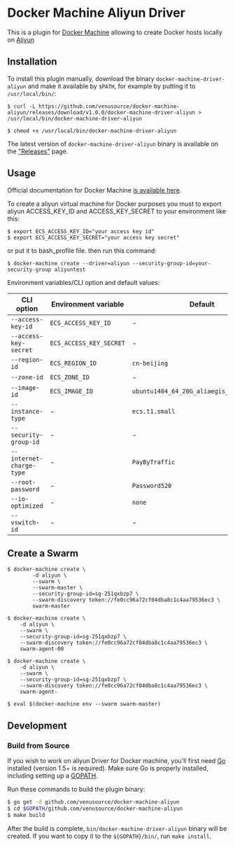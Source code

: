 # Docker Machine Aliyun Driver

This is a plugin for [Docker Machine](https://docs.docker.com/machine/) allowing
to create Docker hosts locally on [Aliyun](http://www.aliyun.com/)


## Installation

To install this plugin manually, download the binary `docker-machine-driver-aliyun`
and  make it available by `$PATH`, for example by putting it to `/usr/local/bin/`:

```console
$ curl -L https://github.com/venusource/docker-machine-aliyun/releases/download/v1.0.0/docker-machine-driver-aliyun > /usr/local/bin/docker-machine-driver-aliyun

$ chmod +x /usr/local/bin/docker-machine-driver-aliyun
```

The latest version of `docker-machine-driver-aliyun` binary is available on
the ["Releases"](https://github.com/venusource/docker-machine-aliyun/releases) page.

## Usage
Official documentation for Docker Machine [is available here](https://docs.docker.com/machine/).

To create a aliyun virtual machine for Docker purposes 
you must to export aliyun ACCESS_KEY_ID and ACCESS_KEY_SECRET to your environment like this:

```console
$ export ECS_ACCESS_KEY_ID="your access key id"
$ export ECS_ACCESS_KEY_SECRET="your access key secret"
```
or put it to bash_profile file.
then run this command:

```console
$ docker-machine create --driver=aliyun --security-group-id=your-security-group aliyuntest
```

Environment variables/CLI option and default values:

| CLI option                    | Environment variable        | Default                                   |
|-------------------------------|-----------------------------|-------------------------------------------|
| `--access-key-id`             | `ECS_ACCESS_KEY_ID`         | -                                         |
| `--access-key-secret`         | `ECS_ACCESS_KEY_SECRET`     | -                                         |
| `--region-id`                 | `ECS_REGION_ID`             | `cn-beijing`                              |
| `--zone-id`                   | `ECS_ZONE_ID`               | -                                         |
| `--image-id`                  | `ECS_IMAGE_ID`              | `ubuntu1404_64_20G_aliaegis_20150325.vhd` |
| `--instance-type`             | -                           | `ecs.t1.small`                            |
| `--security-group-id`         | -                           | -                                         |
| `--internet-charge-type`      | -                           | `PayByTraffic`                            |
| `--root-password`             | -                           | `Password520`                             |
| `--io-optimized`              | -                           | `none`                                    |
| `--vswitch-id`                | -                           | -                                         |


## Create a Swarm

``` console
$ docker-machine create \
        -d aliyun \
        --swarm \
        --swarm-master \
        --security-group-id=sg-251qxbzp7 \
        --swarm-discovery token://fe0cc96a72cf04dba8c1c4aa79536ec3 \
        swarm-master

$ docker-machine create \
    -d aliyun \
    --swarm \
    --security-group-id=sg-251qxbzp7 \
    --swarm-discovery token://fe0cc96a72cf04dba8c1c4aa79536ec3 \
    swarm-agent-00

$ docker-machine create \
    -d aliyun \
    --swarm \
    --security-group-id=sg-251qxbzp7 \
    --swarm-discovery token://fe0cc96a72cf04dba8c1c4aa79536ec3 \
    swarm-agent-

$ eval $(docker-machine env --swarm swarm-master)
```

## Development

### Build from Source
If you wish to work on aliyun Driver for Docker machine, you'll first need
[Go](http://www.golang.org) installed (version 1.5+ is required).
Make sure Go is properly installed, including setting up a [GOPATH](http://golang.org/doc/code.html#GOPATH).

Run these commands to build the plugin binary:

```bash
$ go get -d github.com/venusource/docker-machine-aliyun
$ cd $GOPATH/github.com/venusource/docker-machine-aliyun
$ make build
```

After the build is complete, `bin/docker-machine-driver-aliyun` binary will
be created. If you want to copy it to the `${GOPATH}/bin/`, run `make install`.
